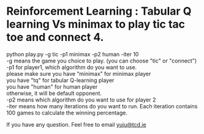 # Reinforcement Learning : Tabular Q learning Vs minimax  to play tic tac toe and connect 4. 
 python play.py -g tic -p1 minimax -p2 human -iter 10  
-g means the game you choice to play. (you can choose "tic" or "connect")  
-p1 for player1, which algorithm do you want to use.  
please make sure you have “minimax” for minimax player  
 you have "tq" for tabular Q-learning player  
you have "human" for human player  
otherwise, it will be default opponent.  
-p2 means which algorithm do you want to use for player 2  
-iter means how many iterations do you want to run. Each iteration contains 100 games to calculate the winning percentage.

If you have any question. Feel free to email yuju@tcd.ie
